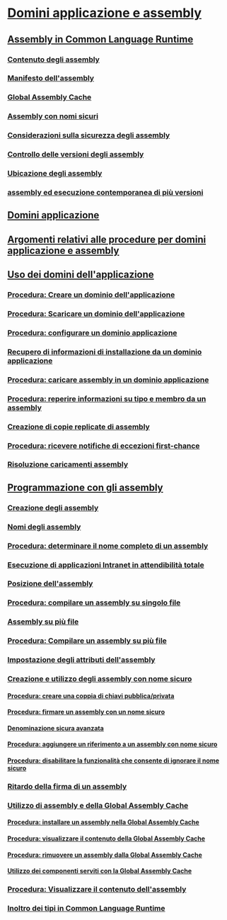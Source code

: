 # [Domini applicazione e assembly](index.md)
## [Assembly in Common Language Runtime](assemblies-in-the-common-language-runtime.md)
### [Contenuto degli assembly](assembly-contents.md)
### [Manifesto dell'assembly](assembly-manifest.md)
### [Global Assembly Cache](gac.md)
### [Assembly con nomi sicuri](strong-named-assemblies.md)
### [Considerazioni sulla sicurezza degli assembly](assembly-security-considerations.md)
### [Controllo delle versioni degli assembly](assembly-versioning.md)
### [Ubicazione degli assembly](assembly-placement.md)
### [assembly ed esecuzione contemporanea di più versioni](assemblies-and-side-by-side-execution.md)
## [Domini applicazione](application-domains.md)
## [Argomenti relativi alle procedure per domini applicazione e assembly](application-domains-and-assemblies-how-to-topics.md)
## [Uso dei domini dell'applicazione](use.md)
### [Procedura: Creare un dominio dell'applicazione](how-to-create-an-application-domain.md)
### [Procedura: Scaricare un dominio dell'applicazione](how-to-unload-an-application-domain.md)
### [Procedura: configurare un dominio applicazione](how-to-configure-an-application-domain.md)
### [Recupero di informazioni di installazione da un dominio applicazione](retrieve-setup-information.md)
### [Procedura: caricare assembly in un dominio applicazione](how-to-load-assemblies-into-an-application-domain.md)
### [Procedura: reperire informazioni su tipo e membro da un assembly](how-to-obtain-type-and-member-information-from-an-assembly.md)
### [Creazione di copie replicate di assembly](shadow-copy-assemblies.md)
### [Procedura: ricevere notifiche di eccezioni first-chance](how-to-receive-first-chance-exception-notifications.md)
### [Risoluzione caricamenti assembly](resolve-assembly-loads.md)
## [Programmazione con gli assembly](programming-with-assemblies.md)
### [Creazione degli assembly](create-assemblies.md)
### [Nomi degli assembly](assembly-names.md)
### [Procedura: determinare il nome completo di un assembly](how-to-determine-assembly-fully-qualified-name.md)
### [Esecuzione di applicazioni Intranet in attendibilità totale](running-intranet-applications-in-full-trust.md)
### [Posizione dell'assembly](assembly-location.md)
### [Procedura: compilare un assembly su singolo file](how-to-build-a-single-file-assembly.md)
### [Assembly su più file](multifile-assemblies.md)
### [Procedura: Compilare un assembly su più file](how-to-build-a-multifile-assembly.md)
### [Impostazione degli attributi dell'assembly](set-assembly-attributes.md)
### [Creazione e utilizzo degli assembly con nome sicuro](create-and-use-strong-named-assemblies.md)
#### [Procedura: creare una coppia di chiavi pubblica/privata](how-to-create-a-public-private-key-pair.md)
#### [Procedura: firmare un assembly con un nome sicuro](how-to-sign-an-assembly-with-a-strong-name.md)
#### [Denominazione sicura avanzata](enhanced-strong-naming.md)
#### [Procedura: aggiungere un riferimento a un assembly con nome sicuro](how-to-reference-a-strong-named-assembly.md)
#### [Procedura: disabilitare la funzionalità che consente di ignorare il nome sicuro](how-to-disable-the-strong-name-bypass-feature.md)
### [Ritardo della firma di un assembly](delay-sign-assembly.md)
### [Utilizzo di assembly e della Global Assembly Cache](working-with-assemblies-and-the-gac.md)
#### [Procedura: installare un assembly nella Global Assembly Cache](how-to-install-an-assembly-into-the-gac.md)
#### [Procedura: visualizzare il contenuto della Global Assembly Cache](how-to-view-the-contents-of-the-gac.md)
#### [Procedura: rimuovere un assembly dalla Global Assembly Cache](how-to-remove-an-assembly-from-the-gac.md)
#### [Utilizzo dei componenti serviti con la Global Assembly Cache](use-serviced-components-with-the-gac.md)
### [Procedura: Visualizzare il contenuto dell'assembly](how-to-view-assembly-contents.md)
### [Inoltro dei tipi in Common Language Runtime](type-forwarding-in-the-common-language-runtime.md)
